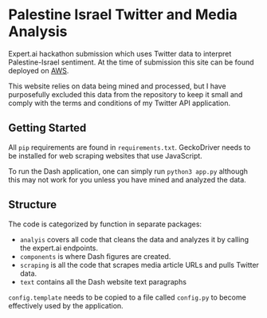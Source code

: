 # Palestine Israel Twitter and Media Analysis

Expert.ai hackathon submission which uses Twitter data to interpret Palestine-Israel sentiment. At the time of 
submission this site can be found deployed on [AWS](http://35.177.12.96).

This website relies on data being mined and processed, but I have purposefully excluded this data from 
the repository to keep it small and comply with the terms and conditions of my Twitter API application.

## Getting Started

All `pip` requirements are found in `requirements.txt`. GeckoDriver needs to be installed for web scraping websites that
use JavaScript. 

To run the Dash application, one can simply run `python3 app.py` although this may not work for you unless you have
mined and analyzed the data.

## Structure

The code is categorized by function in separate packages:

* `analyis` covers all code that cleans the data and analyzes it by calling the expert.ai endpoints.
* `components` is where Dash figures are created.
* `scraping` is all the code that scrapes media article URLs and pulls Twitter data.
* `text` contains all the Dash website text paragraphs

`config.template` needs to be copied to a file called `config.py` to become effectively used by the application.